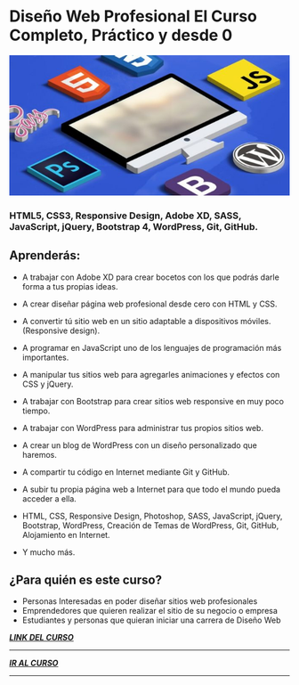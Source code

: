 # __Diseño Web Profesional El Curso Completo, Práctico y desde 0__

![Diseño Web Profesional](./img/main.jpg)

### HTML5, CSS3, Responsive Design, Adobe XD, SASS, JavaScript, jQuery, Bootstrap 4, WordPress, Git, GitHub.

## __Aprenderás:__  

* A trabajar con Adobe XD para crear bocetos con los que podrás darle forma a tus propias ideas.   

* A crear diseñar página web profesional desde cero con HTML y CSS.   

* A convertir tú sitio web en un sitio adaptable a dispositivos móviles. (Responsive design).   

* A programar en JavaScript uno de los lenguajes de programación más importantes.   

* A manipular tus sitios web para agregarles animaciones y efectos con CSS y jQuery.   

* A trabajar con Bootstrap para crear sitios web responsive en muy poco tiempo.   

* A trabajar con WordPress para administrar tus propios sitios web.   

* A crear un blog de WordPress con un diseño personalizado que haremos.   

* A compartir tu código en Internet mediante Git y GitHub.   

* A subir tu propia página web a Internet para que todo el mundo pueda acceder a ella.   

* HTML, CSS, Responsive Design, Photoshop, SASS, JavaScript, jQuery, Bootstrap, WordPress, Creación de Temas de WordPress, Git, GitHub, Alojamiento en Internet.   

* Y mucho más.

## __¿Para quién es este curso?__
* Personas Interesadas en poder diseñar sitios web profesionales
* Emprendedores que quieren realizar el sitio de su negocio o empresa
* Estudiantes y personas que quieran iniciar una carrera de Diseño Web

[ __*LINK DEL CURSO*__ ](https://click.linksynergy.com/deeplink?id=6UwcVYPRIUM&mid=39197&murl=https%3A%2F%2Fwww.udemy.com%2Fcourse%2Fdiseno-web%2F)
***
[ __*IR AL CURSO*__ ](https://click.linksynergy.com/deeplink?id=6UwcVYPRIUM&mid=39197&murl=https%3A%2F%2Fwww.udemy.com%2Fcourse%2Fdiseno-web%2F)
***
